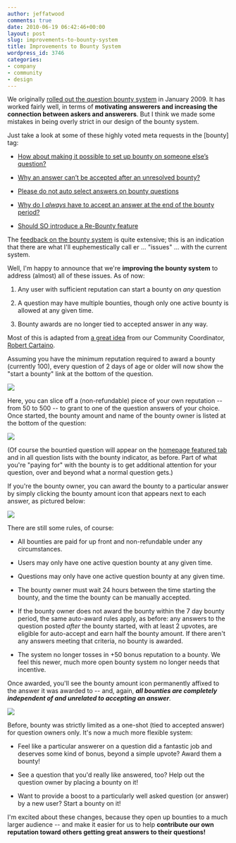 ```yaml
---
author: jeffatwood
comments: true
date: 2010-06-19 06:42:46+00:00
layout: post
slug: improvements-to-bounty-system
title: Improvements to Bounty System
wordpress_id: 3746
categories:
- company
- community
- design
---
```


We originally [rolled out the question bounty system](http://blog.stackoverflow.com/2009/01/reputation-bounty-for-unanswered-questions/) in January 2009. It has worked fairly well, in terms of **motivating answerers and increasing the connection between askers and answerers**. But I think we made some mistakes in being overly strict in our design of the bounty system.



Just take a look at some of these highly voted meta requests in the [bounty] tag:







  * [How about making it possible to set up bounty on someone else’s question?](http://meta.stackoverflow.com/questions/1409/how-about-making-it-possible-to-set-up-bounty-on-someone-elses-question)

  * [Why an answer can’t be accepted after an unresolved bounty?](http://meta.stackoverflow.com/questions/1413/why-an-answer-cant-be-accepted-after-an-unresolved-bounty)

  * [Please do not auto select answers on bounty questions](http://meta.stackoverflow.com/questions/4508/please-do-not-auto-select-answers-on-bounty-questions)

  * [Why do I _always_ have to accept an answer at the end of the bounty period?](http://meta.stackoverflow.com/questions/27307/why-do-i-always-have-to-accept-an-answer-at-the-end-of-the-bounty-period)

  * [Should SO introduce a Re-Bounty feature](http://meta.stackoverflow.com/questions/90/should-so-introduce-a-re-bounty-feature)




The [feedback on the bounty system](http://meta.stackoverflow.com/questions/tagged?tagnames=bounty&sort=votes) is quite extensive; this is an indication that there are what I'll euphemestically call er ... "issues" ... with the current system. 



Well, I'm happy to announce that we're **improving the bounty system** to address (almost) all of these issues. As of now:




  1. Any user with sufficient reputation can start a bounty on _any_ question

  2. A question may have multiple bounties, though only one active bounty is allowed at any given time.

  3. Bounty awards are no longer tied to accepted answer in any way.




Most of this is adapted from [a great idea](http://meta.stackoverflow.com/questions/1413/why-an-answer-cant-be-accepted-after-an-unresolved-bounty/49224#49224) from our Community Coordinator, [Robert Cartaino](http://blog.stackoverflow.com/2010/04/welcome-stack-overflow-valued-associate-00005/).



Assuming you have the minimum reputation required to award a bounty (currently 100), every question of 2 days of age or older will now show the "start a bounty" link at the bottom of the question.



![](/blog/images/wordpress/bounty-start-bounty.png)



Here, you can slice off a (non-refundable) piece of your own reputation -- from 50 to 500 -- to grant to one of the question answers of your choice. Once started, the bounty amount and name of the bounty owner is listed at the bottom of the question: 



![](/blog/images/wordpress/bounty-award-question-text.png)



(Of course the bountied question will appear on the [homepage featured tab](http://stackoverflow.com/?tab=featured) and in all question lists with the bounty indicator, as before. Part of what you're "paying for" with the bounty is to get additional attention for your question, over and beyond what a normal question gets.)



If you're the bounty owner, you can award the bounty to a particular answer by simply clicking the bounty amount icon that appears next to each answer, as pictured below:



![](/blog/images/wordpress/bounty-award-indicators.png)



There are still some rules, of course:







  * All bounties are paid for up front and non-refundable under any circumstances.

  * Users may only have one active question bounty at any given time.

  * Questions may only have one active question bounty at any given time.

  * The bounty owner must wait 24 hours between the time starting the bounty, and the time the bounty can be manually accepted.

  * If the bounty owner does not award the bounty within the 7 day bounty period, the same auto-award rules apply, as before: any answers to the question posted _after_ the bounty started, with at least 2 upvotes, are eligible for auto-accept and earn half the bounty amount. If there aren't any answers meeting that criteria, no bounty is awarded.

  * The system no longer tosses in +50 bonus reputation to a bounty. We feel this newer, much more open bounty system no longer needs that incentive.




Once awarded, you'll see the bounty amount icon permanently affixed to the answer it was awarded to -- and, again, **_all bounties are completely independent of and unrelated to accepting an answer_**.



![](/blog/images/wordpress/bounty-answer-awarded.png)



Before, bounty was strictly limited as a one-shot (tied to accepted answer) for question owners only. It's now a much more flexible system:







  * Feel like a particular answerer on a question did a fantastic job and deserves some kind of bonus, beyond a simple upvote? Award them a bounty!

  * See a question that you'd really like answered, too? Help out the question owner by placing a bounty on it!

  * Want to provide a boost to a particularly well asked question (or answer) by a new user? Start a bounty on it!




I'm excited about these changes, because they open up bounties to a much larger audience -- and make it easier for us to help **contribute our own reputation toward others getting great answers to their questions!**

